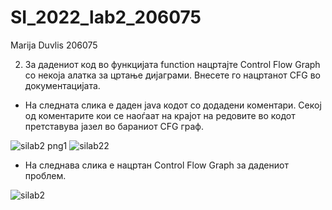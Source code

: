 # SI_2022_lab2_206075
Marija Duvlis 206075

2. За дадениот код во функцијата function нацртајте Control Flow Graph со некоја
алатка за цртање дијаграми. Внесете го нацртанот CFG во документацијата.

  - На следната слика е даден јava кодот со додадени коментари. Секој од коментарите кои се наоѓаат на крајот на редовите во кодот претставува јазел во бараниот CFG граф.
  
  ![silab2 png1](https://user-images.githubusercontent.com/100687169/171909335-06505a29-ff88-4f7a-a00c-8cc5b5c8e042.png)
  ![silab22](https://user-images.githubusercontent.com/100687169/171909396-bd2c0078-939b-4040-ab4d-748b481c880f.png)

- На следнава слика е нацртан Control Flow Graph  за дадениот проблем.

![silab2](https://user-images.githubusercontent.com/100687169/171908984-ceb9541f-d31d-40cb-aa19-b0653010e90f.png)

